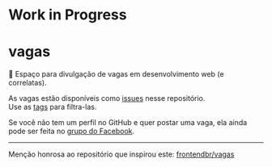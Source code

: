 # Work in Progress

# vagas

🏢 Espaço para divulgação de vagas em desenvolvimento web (e correlatas).

As vagas estão disponíveis como [issues](https://github.com/desenvolvimento-web/vagas/issues) nesse repositório.<br>
Use as [tags](https://github.com/desenvolvimento-web/vagas/labels) para filtra-las.

Se você não tem um perfil no GitHub e quer postar uma vaga, ela ainda pode ser feita no [grupo do Facebook](https://www.facebook.com/groups/desenvolvimentoweb/).

---
Menção honrosa ao repositório que inspirou este: [frontendbr/vagas](https://github.com/frontendbr/vagas)
